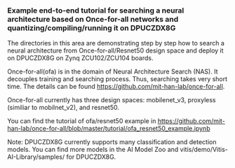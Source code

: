 ### Example end-to-end tutorial for searching a neural architecture based on Once-for-all networks and quantizing/compiling/running it on DPUCZDX8G

The directories in this area are demonstrating step by step how to search a neural architecture from Once-for-all/Resnet50 design space and deploy it on DPUCZDX8G on Zynq ZCU102/ZCU104 boards.

Once-for-all(ofa) is in the domain of Neural Architecture Search (NAS). It decouples training and searching process. Thus, searching takes very short time. The details can be found https://github.com/mit-han-lab/once-for-all.

Once-for-all currently has three design spaces: mobilenet_v3, proxyless (similiar to mobilnet_v2), and resnet50.

You can find the tutorial of ofa/resnet50 example in https://github.com/mit-han-lab/once-for-all/blob/master/tutorial/ofa_resnet50_example.ipynb



Note: DPUCZDX8G currently supports many classification and detection models. You can find more models in the AI Model Zoo and vitis/demo/Vitis-AI-Library/samples/ for DPUCZDX8G.